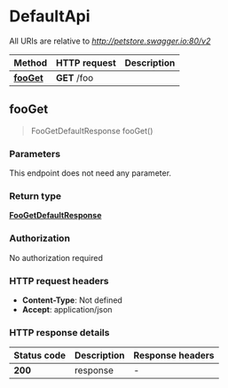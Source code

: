 # DefaultApi

All URIs are relative to *http://petstore.swagger.io:80/v2*

| Method | HTTP request | Description |
|------------- | ------------- | -------------|
| [**fooGet**](DefaultApi.md#fooGet) | **GET** /foo |  |



## fooGet

> FooGetDefaultResponse fooGet()



### Parameters

This endpoint does not need any parameter.

### Return type

[**FooGetDefaultResponse**](FooGetDefaultResponse.md)

### Authorization

No authorization required


### HTTP request headers

- **Content-Type**: Not defined
- **Accept**: application/json


### HTTP response details
| Status code | Description | Response headers |
|-------------|-------------|------------------|
| **200** | response |  -  |

